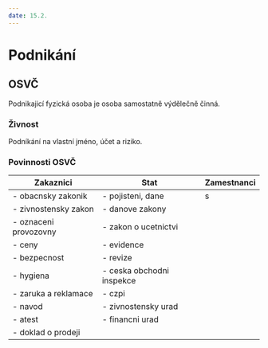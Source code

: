 ```yaml
---
date: 15.2.
---
```

# Podnikání

## OSVČ
Podnikajicí fyzická osoba je osoba samostatně výdělečně činná.

### Živnost
Podníkání na vlastní jméno, účet a riziko.

### Povinnosti OSVČ

| Zakaznici | Stat | Zamestnanci |
| --- | --- | -- |
| - obacnsky zakonik | - pojisteni, dane |s |
| - zivnostensky zakon | - danove zakony | |
| - oznaceni provozovny | - zakon o ucetnictvi | |
| - ceny | - evidence | |
| - bezpecnost | - revize | |
| - hygiena | - ceska obchodni inspekce| |
| - zaruka a reklamace | - czpi  | |
| - navod | - zivnostensky urad | |
| - atest | - financni urad | |
| - doklad o prodeji | | |

